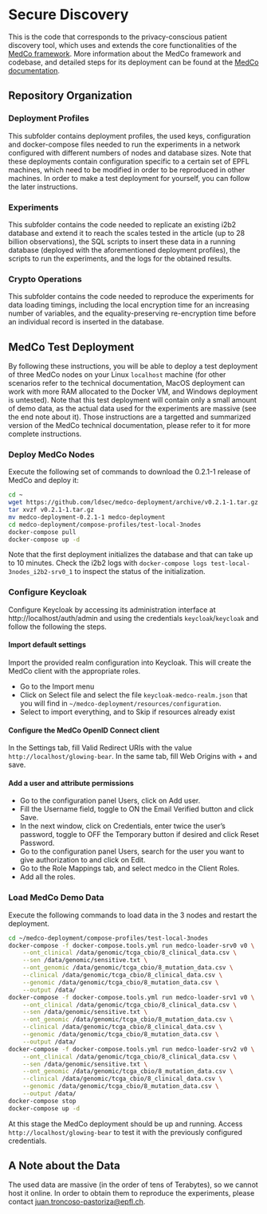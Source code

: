 # Secure Discovery
​This is the code that corresponds to the privacy-conscious patient discovery tool, which uses and extends the core functionalities of the [MedCo framework](https://medco.epfl.ch). More information about the MedCo framework and codebase, and detailed steps for its deployment can be found at the [MedCo documentation](https://medco.epfl.ch/documentation/).


## Repository Organization
### Deployment Profiles
This subfolder contains deployment profiles, the used keys, configuration and docker-compose files needed to run the experiments in a network configured with different numbers of nodes and database sizes.
Note that these deployments contain configuration specific to a certain set of EPFL machines, which need to be modified in order to be reproduced in other machines.
In order to make a test deployment for yourself, you can follow the later instructions.

### Experiments
This subfolder contains the code needed to replicate an existing i2b2 database and extend it to reach the scales tested in the article (up to 28 billion observations), the SQL scripts to insert these data in a running database (deployed with the aforementioned deployment profiles), the scripts to run the experiments, and the logs for the obtained results.
​
### Crypto Operations
This subfolder contains the code needed to reproduce the experiments for data loading timings, including the local encryption time for an increasing number of variables, and the equality-preserving re-encryption time before an individual record is inserted in the database.


## MedCo Test Deployment
By following these instructions, you will be able to deploy a test deployment of three MedCo nodes on your Linux `localhost` machine (for other scenarios refer to the technical documentation, MacOS deployment can work with more RAM allocated to the Docker VM, and Windows deployment is untested).
Note that this test deployment will contain only a small amount of demo data, as the actual data used for the experiments are massive (see the end note about it). 
Those instructions are a targetted and summarized version of the MedCo technical documentation, please refer to it for more complete instructions.


### Deploy MedCo Nodes
Execute the following set of commands to download the 0.2.1-1 release of MedCo and deploy it:

```bash
cd ~
wget https://github.com/ldsec/medco-deployment/archive/v0.2.1-1.tar.gz
tar xvzf v0.2.1-1.tar.gz
mv medco-deployment-0.2.1-1 medco-deployment
cd medco-deployment/compose-profiles/test-local-3nodes
docker-compose pull
docker-compose up -d
```

Note that the first deployment initializes the database and that can take up to 10 minutes.
Check the i2b2 logs with `docker-compose logs test-local-3nodes_i2b2-srv0_1` to inspect the status of the initialization.


### Configure Keycloak
Configure Keycloak by accessing its administration interface at http://localhost/auth/admin and using the credentials `keycloak`/`keycloak` and follow the following the steps.


#### Import default settings
Import the provided realm configuration into Keycloak. This will create the MedCo client with the appropriate roles.

- Go to the Import menu
- Click on Select file and select the file `keycloak-medco-realm.json` that you will find in `~/medco-deployment/resources/configuration`.
- Select to import everything, and to Skip if resources already exist


#### Configure the MedCo OpenID Connect client
In the Settings tab, fill Valid Redirect URIs with the value `http://localhost/glowing-bear`.
In the same tab, fill Web Origins with + and save.


#### Add a user and attribute permissions
- Go to the configuration panel Users, click on Add user.
- Fill the Username field, toggle to ON the Email Verified button and click Save.
- In the next window, click on Credentials, enter twice the user’s password, toggle to OFF the Temporary button if desired and click Reset Password.
- Go to the configuration panel Users, search for the user you want to give authorization to and click on Edit.
- Go to the Role Mappings tab, and select medco in the Client Roles.
- Add all the roles.


### Load MedCo Demo Data
Execute the following commands to load data in the 3 nodes and restart the deployment.

```bash
cd ~/medco-deployment/compose-profiles/test-local-3nodes
docker-compose -f docker-compose.tools.yml run medco-loader-srv0 v0 \
    --ont_clinical /data/genomic/tcga_cbio/8_clinical_data.csv \
    --sen /data/genomic/sensitive.txt \
    --ont_genomic /data/genomic/tcga_cbio/8_mutation_data.csv \
    --clinical /data/genomic/tcga_cbio/8_clinical_data.csv \
    --genomic /data/genomic/tcga_cbio/8_mutation_data.csv \
    --output /data/
docker-compose -f docker-compose.tools.yml run medco-loader-srv1 v0 \
    --ont_clinical /data/genomic/tcga_cbio/8_clinical_data.csv \
    --sen /data/genomic/sensitive.txt \
    --ont_genomic /data/genomic/tcga_cbio/8_mutation_data.csv \
    --clinical /data/genomic/tcga_cbio/8_clinical_data.csv \
    --genomic /data/genomic/tcga_cbio/8_mutation_data.csv \
    --output /data/
docker-compose -f docker-compose.tools.yml run medco-loader-srv2 v0 \
    --ont_clinical /data/genomic/tcga_cbio/8_clinical_data.csv \
    --sen /data/genomic/sensitive.txt \
    --ont_genomic /data/genomic/tcga_cbio/8_mutation_data.csv \
    --clinical /data/genomic/tcga_cbio/8_clinical_data.csv \
    --genomic /data/genomic/tcga_cbio/8_mutation_data.csv \
    --output /data/
docker-compose stop
docker-compose up -d
```

At this stage the MedCo deployment should be up and running. Access `http://localhost/glowing-bear` to test it with the previously configured credentials.


## A Note about the Data
The used data are massive (in the order of tens of Terabytes), so we cannot host it online. In order to obtain them to reproduce the experiments, please contact juan.troncoso-pastoriza@epfl.ch.

